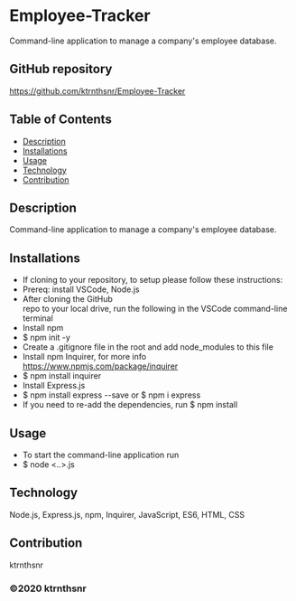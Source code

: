 # Employee-Tracker
Command-line application to manage a company's employee database.

## GitHub repository
https://github.com/ktrnthsnr/Employee-Tracker


## Table of Contents
* [Description](#description)
* [Installations](#installations)
* [Usage](#usage)
* [Technology](#technology)
* [Contribution](#contribution)

## Description
Command-line application to manage a company's employee database.

## Installations
- If cloning to your repository, to setup please follow these instructions:
- Prereq: install VSCode, Node.js
- After cloning the GitHub repo to your local drive, run the following in the VSCode command-line terminal
- Install npm
- $ npm init -y
- Create a .gitignore file in the root and add node_modules to this file
- Install npm Inquirer, for more info https://www.npmjs.com/package/inquirer
- $ npm install inquirer
- Install Express.js
- $ npm install express --save or $ npm i express
- If you need to re-add the dependencies, run $ npm install

## Usage
- To start the command-line application run
- $ node <..>.js

## Technology
Node.js, Express.js, npm, Inquirer, JavaScript, ES6, HTML, CSS

## Contribution
ktrnthsnr

### ©️2020 ktrnthsnr
